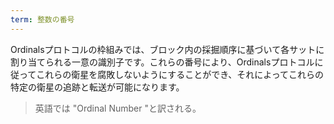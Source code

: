 ```yaml
---
term: 整数の番号
---
```

Ordinalsプロトコルの枠組みでは、ブロック内の採掘順序に基づいて各サットに割り当てられる一意の識別子です。これらの番号により、Ordinalsプロトコルに従ってこれらの衛星を腐敗しないようにすることができ、それによってこれらの特定の衛星の追跡と転送が可能になります。

> 英語では "Ordinal Number "と訳される。